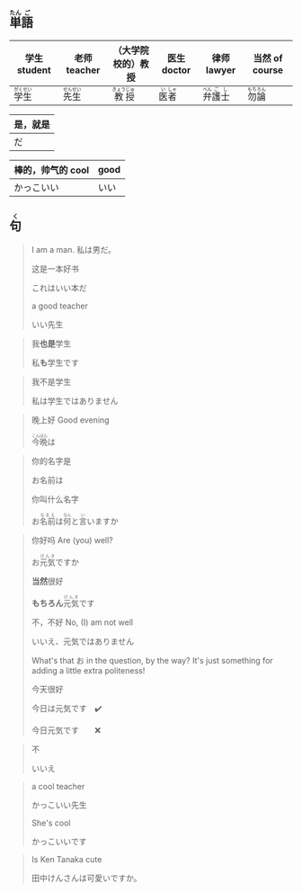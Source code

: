 ## <ruby><rb>単</rb><rt>たん</rt></ruby><ruby><rb>語</rb><rt>ご</rt></ruby>

| 学生 student                                | 老师 teacher                                | （大学院校的）教授                            | 医生 doctor                               | 律师 lawyer                                            | 当然 of course                              |
| ------------------------------------------- | ------------------------------------------- | --------------------------------------------- | ----------------------------------------- | ------------------------------------------------------ | ------------------------------------------- |
| <ruby>学<rt>がく</rt>生<rt>せい</rt></ruby> | <ruby>先<rt>せん</rt>生<rt>せい</rt></ruby> | <ruby>教<rt>きょう</rt>授<rt>じゅ</rt></ruby> | <ruby>医<rt>い</rt>者<rt>しゃ</rt></ruby> | <ruby>弁<rt>べん</rt>護<rt>ご</rt>士<rt>し</rt></ruby> | <ruby>勿<rt>もち</rt>論<rt>ろん</rt></ruby> |

| 是，就是 |
| -------- |
| だ       |

| 棒的，帅气的 cool | good |
| ----------------- | ---- |
| かっこいい        | いい |



## <ruby><rb>句</rb><rt>く</rt></ruby>

> I am a man.
> 私は男だ。
>
> 这是一本好书
>
> これはいい本だ
>
> a good teacher
>
> いい先生

> 我**也是**学生
>
> 私**も**学生です

> 我不是学生
> 
> 私は学生ではありません

> 晚上好 Good evening
> 
> <ruby>今<rt>こん</rt>晩<rt>ばん</rt></ruby>は

> 你的名字是
> 
> お名前は
> 
> 你叫什么名字
> 
> お<ruby><rb>名前</rb><rt>なまえ</rt></ruby>は<ruby><rb>何</rb><rt>なん</rt></ruby>と<ruby><rb>言</rb><rt>い</rt></ruby>いますか

> 你好吗 Are (you) well?
>
> お<ruby><rb>元気</rb><rt>げんき</rt></ruby>ですか
>
> **当然**很好
>
> **もちろん**<ruby><rb>元気</rb><rt>げんき</rt></ruby>です
>
> 不，不好 No, (I) am not well
>
> いいえ、元気ではありません
>
> What's that お in the question, by the way? It's just something for adding a little extra politeness!
>
> 今天很好
>
> 今日は元気です　✔️
>
> 今日元気です　　❌

> 不
> 
> いいえ

> a cool teacher
>
> かっこいい先生
>
> She's cool
>
> かっこいいです

> Is Ken Tanaka cute
>
> 田中けんさんは可愛いですか。